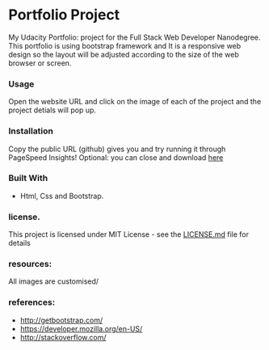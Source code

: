 # Portfolio Project
My Udacity Portfolio:
   project for the Full Stack Web Developer Nanodegree. This portfolio is using bootstrap framework and It is a responsive web design so      the layout will be adjusted according to the size of the web browser or screen.
 
 ### Usage
 Open the website URL and click on the image of each of the project and the project detials will pop up.
### Installation
Copy the public URL (github) gives you and try running it through PageSpeed Insights! Optional: you can close and download [here](https://github.com/ademola25/Portfolio)

 ### Built With
 * Html, Css and Bootstrap.
 ### license.
 This project is licensed under MIT License - see the [LICENSE.md](LICENSE.md) file for details
 
 ### resources:
All images are customised/

### references:
* http://getbootstrap.com/
* https://developer.mozilla.org/en-US/
* http://stackoverflow.com/
